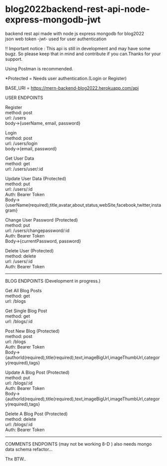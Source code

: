 # blog2022backend-rest-api-node-express-mongodb-jwt  
  
backend rest api made with node js express mongodb for blog2022  
json web token -jwt- used for user authentication  
  
!! Important notice : This api is still in development and may have some bugz. So please keep   that in mind and contribute if you can.Thanks for your support.  
  
Using Postman is recommended.  
 
*Protected = Needs user authentication.(Login or Register)  
  
BASE_URI = https://mern-backend-blog2022.herokuapp.com/api  
  
USER ENDPOINTS  
  
Register   
method: post  
url: /users  
body->{userName, email, password}  
  
Login  
method: post  
url: /users/login  
body->{email, password}  
  
Get User Data  
method: get  
url: /users/user/:id  
  
Update User Data (Protected)  
method: put  
url: /users/:id  
Auth: Bearer Token  
Body->{userName(required),title,avatar,about,status,webSite,facebook,twitter,instagram}  
  
Change User Password (Protected)   
method: put  
url: /users/changepassword/:id  
Auth: Bearer Token  
Body->{currentPassword, password}  
  
Delete User (Protected)  
method: delete  
url: /users/:id  
Auth: Bearer Token  
  
------------------------------------------  
  
BLOG ENDPOINTS  (Development in progress.)
  
Get All Blog Posts  
method: get  
url: /blogs  
  
Get Single Blog Post  
method: get  
url: /blogs/:id  
  
Post New Blog (Protected)  
method: post  
url: /blogs  
Auth: Bearer Token  
Body->{authorId(required),title(required),text,imageBigUrl,imageThumbUrl,category(required),tags}  
  
Update A Blog Post (Protected)  
method: put  
url: /blogs/:id  
Auth: Bearer Token  
Body->{authorId(required),title(required),text,imageBigUrl,imageThumbUrl,category(required),tags}  
  
Delete A Blog Post (Protected)  
method: delete  
url: /blogs/:id  
Auth: Bearer Token  
  
------------------------------------------  
  
COMMENTS ENDPOINTS (may not be working 8-D ) also needs mongo data schema refactor...  
  
Thx BTW..  
  
